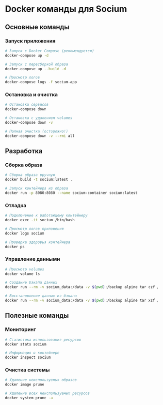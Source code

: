 # Docker команды для Socium

## Основные команды

### Запуск приложения
```bash
# Запуск с Docker Compose (рекомендуется)
docker-compose up -d

# Запуск с пересборкой образа
docker-compose up --build -d

# Просмотр логов
docker-compose logs -f socium-app
```

### Остановка и очистка
```bash
# Остановка сервисов
docker-compose down

# Остановка с удалением volumes
docker-compose down -v

# Полная очистка (осторожно!)
docker-compose down -v --rmi all
```

## Разработка

### Сборка образа
```bash
# Сборка образа вручную
docker build -t socium:latest .

# Запуск контейнера из образа
docker run -p 8080:8080 --name socium-container socium:latest
```

### Отладка
```bash
# Подключение к работающему контейнеру
docker exec -it socium /bin/bash

# Просмотр логов приложения
docker logs socium

# Проверка здоровья контейнера
docker ps
```

### Управление данными
```bash
# Просмотр volumes
docker volume ls

# Создание бэкапа данных
docker run --rm -v socium_data:/data -v $(pwd):/backup alpine tar czf /backup/socium-backup.tar.gz -C /data .

# Восстановление данных из бэкапа
docker run --rm -v socium_data:/data -v $(pwd):/backup alpine tar xzf /backup/socium-backup.tar.gz -C /data
```

## Полезные команды

### Мониторинг
```bash
# Статистика использования ресурсов
docker stats socium

# Информация о контейнере
docker inspect socium
```

### Очистка системы
```bash
# Удаление неиспользуемых образов
docker image prune

# Удаление всех неиспользуемых ресурсов
docker system prune -a
``` 